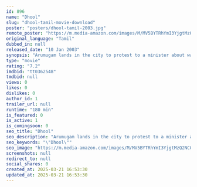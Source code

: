 ```yaml
---
id: 896
name: "Dhool"
slug: "dhool-tamil-movie-download"
poster: "posters/dhool-tamil-2003.jpg"
remote_poster: "https://m.media-amazon.com/images/M/MV5BYTRhYmI3YjgtMzQ2NC00NjIwLThkNjktYzc0MDYyYmZlOTUxXkEyXkFqcGc@._V1_SX300.jpg"
original_language: "Tamil"
dubbed_in: null
released_date: "10 Jan 2003"
synopsis: "Arumugam lands in the city to protest to a minister about water pollution in his village. Here, he gets involved in a battle against corrupt politicians and rowdies, who leave him practically dead."
type: "movie"
rating: "7.2"
imdbid: "tt0362548"
tmdbid: null
views: 0
likes: 0
dislikes: 0
author_id: 1
trailer_url: null
runtime: "180 min"
is_featured: 0
is_active: 1
is_comingsoon: 0
seo_title: "Dhool"
seo_description: "Arumugam lands in the city to protest to a minister about water pollution in his village. Here, he gets involved in a battle against corrupt politicians and rowdies, who leave him practically dead."
seo_keywords: "\"Dhool\""
seo_image: "https://m.media-amazon.com/images/M/MV5BYTRhYmI3YjgtMzQ2NC00NjIwLThkNjktYzc0MDYyYmZlOTUxXkEyXkFqcGc@._V1_SX300.jpg"
screenshots: null
redirect_to: null
social_shares: 0
created_at: 2025-03-21 16:53:30
updated_at: 2025-03-21 16:53:30
---
```


